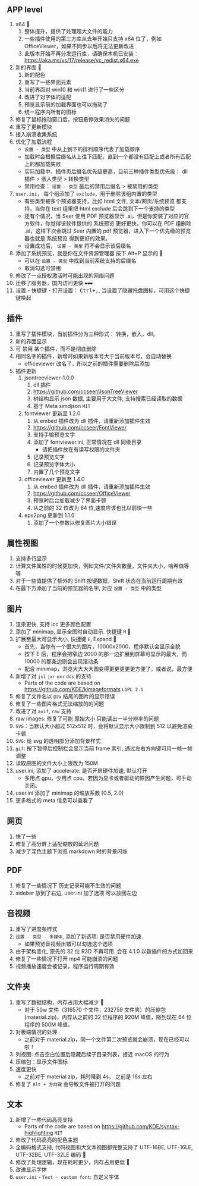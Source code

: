 ## APP level

1. x64 🥇
   1. 整体提升，提供了处理超大文件的能力
   2. 一些插件使用的第三方库从去年开始只支持 x64 位了，例如 OfficeViewer，如果不同步以后将无法更新改进
   3. 此版本开始不再分发运行库，请确保本机已安装：https://aka.ms/vs/17/release/vc_redist.x64.exe
2. 新的界面 🥇
   1. 新的配色
   2. 重写了一些界面元素
   3. 当前界面对 win10 和 win11 进行了一些区分
   4. 改进了对字体的适配
   5. 预览显示前的加载界面也可以拖动了
   6. 统一程序内所有的图标
3. 修复了鼠标拖动窗口后，按钮悬停效果消失的问题
4. 重写了更新模块
5. 接入崩溃收集系统
6. 优化了加载流程
   - `设置 - 类型` 中从上到下的排列顺序代表了加载顺序
   - 加载时会根据后缀名从上往下匹配，直到一个都没有匹配上或者所有匹配上的都加载失败
   - 实际加载中，插件页后缀名优先级更高，目前三种插件类型优先级： dll 插件 > 嵌入类型 > 转换类型
   - 禁用检查： `设置 - 类型` 最后的禁用后缀名 > 被禁用的类型
7. `user.ini`， 每个组添加了 `exclude`，用于删除该组内置的类型
   - 有些类型被多个预览器支持，比如 html 文件, 文本/网页/系统预览 都支持，当你在 text 组里把 html exclude 后会跳到下一个支持的类型
   - 还有个情况，当 Seer 使用 PDF 预览器显示 .ai，但是你安装了对应的官方软件，你觉得该软件提供的 系统预览 更好更快，你可以在 PDF 组删除 .ai，这样下次会跳过 Seer 内置的 pdf 预览器，进入下一个优先级的预览器也就是 系统预览 得到更好的效果。
   - 设置成功后， `设置 - 类型` 将不会显示该后缀名
8. 添加了系统预览，就是你在文件资源管理器 按下 Alt+P 显示的 🥇
   - 可以在 `设置 - 类型` 中找到当前系统支持的后缀名
   - 取消勾选可禁用
9. 修改了一点授权激活时可能出现的网络问题
10. 迁移了服务器，国内访问更快 `❤❤❤`
11. 设置 - 快捷键 - 打开设置： <kbd>Ctrl+,</kbd>, 当设置了隐藏托盘图标，可用这个快捷键唤起

## 插件

1. 重写了插件模块，当前插件分为三种形式： 转换，嵌入，dll。
2. 新的界面显示
3. 可 禁用 某个插件，而不是彻底删除
4. 相同名字的插件，新增时如果新版本号大于当前版本号，会自动替换
   - officeviewer 改名了，所以之前的插件需要删除后添加
5. 插件更新
   1. jsontreeviewer-1.0.0
      1. dll 插件
      2. https://github.com/ccseer/JsonTreeViewer
      3. 树结构显示 json 数据, 主要用于大文件, 支持搜索已经读取的数据
      4. 基于 Meta simdjson `MIT`
   2. fontviewer 更新至 1.2.0
      1. 从 embed 插件改为 dll 插件，请重新添加插件生效
      2. https://github.com/ccseer/FontViewer
      3. 支持手输预览文字
      4. 添加了 fontviewer.ini, 正常情况在 dll 同级目录
         - 请把插件放在有读写权限的文件夹
      5. 记录预览文字
      6. 记录预览字体大小
      7. 内置了几个预览文字
   3. officeviewer 更新至 1.4.0
      1. 从 embed 插件改为 dll 插件，请重新添加插件生效
      2. https://github.com/ccseer/OfficeViewer
      3. 预览时后台加载减少了界面卡顿
      4. 从之前的 32 位改为 64 位,速度应该也比以前快一些
   4. eps2png 更新到 1.1.0
      1. 添加了一个参数以修复图片大小错误

## 属性视图

1. 支持多行显示
2. 计算文件属性的时候更加快，例如文件/文件夹数量，文件夹大小，哈希值等等
3. 对于一些值提供了额外的 Shift 按键数据，Shift 状态在当前运行周期有效
4. 在最下方添加了当前的预览器的名字, 对应 `设置 - 类型` 中的类型

## 图片

1. 渲染更快, 支持 icc 更多颜色配置
2. 添加了 minimap, 显示全图时自动显示. 快捷键 `M` 🥇
3. 扩展至最大可显示大小, 快捷键 `E`, Expand 🥇
   - 首先，当你有一个很大的图片，10000x2000，程序默认会显示全貌
   - 按下 E 后，程序会把窄边 2000 的那一边扩展到屏幕可显示的最大，而 10000 的那条边则会出现滚动条
   - 配合 minimap，浏览大大大大图变得更更更更更方便了，或者说，最方便
4. 新增了对 `jxl` `jxr` `exr` `dds` 的支持
   - Parts of the code are based on https://github.com/KDE/kimageformats `LGPL 2.1`
5. 修复了文件名以 `@2x` 结尾的图片的显示错误
6. 修复了一些图片格式无法缩放的的问题
7. 改进了对 `avif`, `raw` 支持
8. raw images: 修复了可能 原始大小 只能读出一半分辨率的问题
9. `SVG`：当默认大小超过 512x512 时，会将默认显示大小限制到 512 以避免渲染卡顿
10. `SVG`: 给 svg 的透明部分添加背景样式
11. `gif`: 按下暂停后控制栏会显示当前 frame 索引, 通过左右方向键可用一帧一帧调整
12. 读取原图的文件大小上限改为 150M
13. user.ini, 添加了 accelerate: 是否开启硬件加速, 默认打开
    - 多用点 gpu，少用点 cpu。若因为显卡或者驱动的原因产生问题，可手动关闭。
14. user.ini 添加了 minimap 的缩放系数 [0.5, 2.0]
15. 更多格式的 meta 信息可以查看了

## 网页

1. 快了一些
2. 修复了高分屏上适配缩放的延迟问题
3. 减少了深色主题下浏览 markdown 时的背景闪烁

## PDF

1. 修复了一些情况下 历史记录可能不生效的问题
2. sidebar 放到了右边, user.ini 加了选项 可以放回左边

## 音视频

1. 重写了进度条样式
2. `设置 - 类型 - 多媒体`, 添加了新选项: 是否禁用硬件加速.
   - 如果预览音视频出错可以勾选这个选项
3. 由于架构变化, 原先的 32 位 R3D 不再可用. 会在 4.1.0 以新插件的方式加回来
4. 修复了一些情况下打开 mp4 可能崩溃的问题
5. 视频播放速度会被记录，程序运行周期有效

## 文件夹

1. 重写了数据结构，内存占用大幅减少 🥇
   - 对于 50w 文件（316570 个文件，232759 文件夹）的压缩包(material.zip)，内存从之前的 32 位程序的 920M 峰值，降到现在 64 位程序的 500M 峰值。
2. 对极端情况的处理
   - 之前对于 material.zip，同一个文件第二次预览就会崩溃，现在已经可以啦！
3. 列视图: 点击空白位置后隐藏后续子目录列表，接近 macOS 的行为
4. 压缩包：显示文件图标
5. 速度更快
   - 之前对于 material.zip，耗时降到 4s， 之前是 16s 左右
6. 修复了 `Alt + 方向键` 会导致文件被打开的问题

## 文本

1. 新增了一些代码高亮支持
   - Parts of the code are based on https://github.com/KDE/syntax-highlighting `MIT`
2. 修改了代码高亮的配色主题
3. 全编码格式支持, 代码视图和大文本视图都完整支持了 UTF-16BE, UTF-16LE, UTF-32BE, UTF-32LE 编码 🥇
4. 修改了处理逻辑，现在耗时更少，内存占用更低 🥇
5. 改进显示字体
6. `user.ini` - `Text - custom font`: 自定义字体
